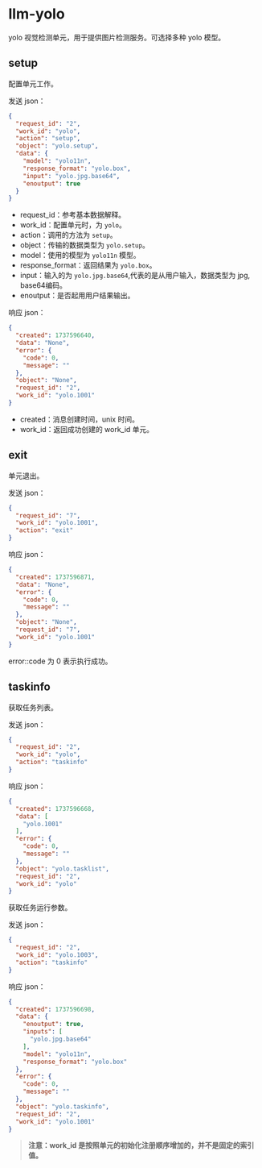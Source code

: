 # llm-yolo

yolo 视觉检测单元，用于提供图片检测服务。可选择多种 yolo 模型。

## setup

配置单元工作。

发送 json：

```json
{
  "request_id": "2",
  "work_id": "yolo",
  "action": "setup",
  "object": "yolo.setup",
  "data": {
    "model": "yolo11n",
    "response_format": "yolo.box",
    "input": "yolo.jpg.base64",
    "enoutput": true
  }
}
```

- request_id：参考基本数据解释。
- work_id：配置单元时，为 `yolo`。
- action：调用的方法为 `setup`。
- object：传输的数据类型为 `yolo.setup`。
- model：使用的模型为 `yolo11n` 模型。
- response_format：返回结果为 `yolo.box`。
- input：输入的为 `yolo.jpg.base64`,代表的是从用户输入，数据类型为 jpg, base64编码。
- enoutput：是否起用用户结果输出。

响应 json：

```json
{
  "created": 1737596640,
  "data": "None",
  "error": {
    "code": 0,
    "message": ""
  },
  "object": "None",
  "request_id": "2",
  "work_id": "yolo.1001"
}
```

- created：消息创建时间，unix 时间。
- work_id：返回成功创建的 work_id 单元。

## exit

单元退出。

发送 json：

```json
{
  "request_id": "7",
  "work_id": "yolo.1001",
  "action": "exit"
}
```

响应 json：

```json
{
  "created": 1737596871,
  "data": "None",
  "error": {
    "code": 0,
    "message": ""
  },
  "object": "None",
  "request_id": "7",
  "work_id": "yolo.1001"
}
```

error::code 为 0 表示执行成功。

## taskinfo

获取任务列表。

发送 json：

```json
{
  "request_id": "2",
  "work_id": "yolo",
  "action": "taskinfo"
}
```

响应 json：

```json
{
  "created": 1737596668,
  "data": [
    "yolo.1001"
  ],
  "error": {
    "code": 0,
    "message": ""
  },
  "object": "yolo.tasklist",
  "request_id": "2",
  "work_id": "yolo"
}
```

获取任务运行参数。

发送 json：

```json
{
  "request_id": "2",
  "work_id": "yolo.1003",
  "action": "taskinfo"
}
```

响应 json：

```json
{
  "created": 1737596698,
  "data": {
    "enoutput": true,
    "inputs": [
      "yolo.jpg.base64"
    ],
    "model": "yolo11n",
    "response_format": "yolo.box"
  },
  "error": {
    "code": 0,
    "message": ""
  },
  "object": "yolo.taskinfo",
  "request_id": "2",
  "work_id": "yolo.1001"
}
```

> **注意：work_id 是按照单元的初始化注册顺序增加的，并不是固定的索引值。**  